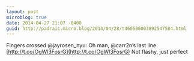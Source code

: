 ```yaml
---
layout: post
microblog: true
date: 2014-04-27 21:07 -0400
guid: http://padraic.micro.blog/2014/04/28/t460586003892547584.html
---
```

Fingers crossed @jayrosen_nyu: Oh man, @carr2n’s last line. [http://t.co/OgWl3FosrG](http://t.co/OgWl3FosrG) Not flashy, just perfect
